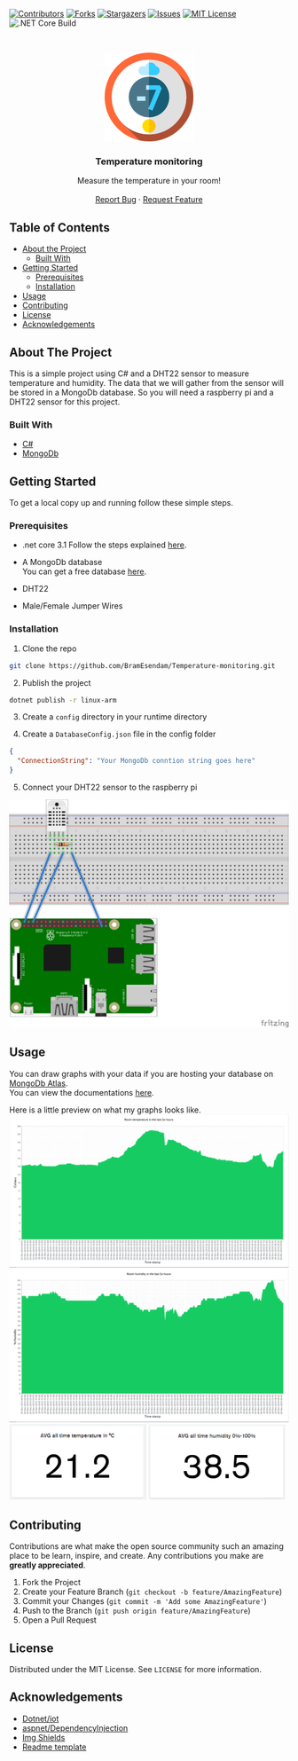 <!--
*** Thanks for checking out this README Template. If you have a suggestion that would
*** make this better, please fork the repo and create a pull request or simply open
*** an issue with the tag "enhancement".
*** Thanks again! Now go create something AMAZING! :D
***
***
***
*** To avoid retyping too much info. Do a search and replace for the following:
*** github_username, repo, twitter_handle, email
-->





<!-- PROJECT SHIELDS -->
<!--
*** I'm using markdown "reference style" links for readability.
*** Reference links are enclosed in brackets [ ] instead of parentheses ( ).
*** See the bottom of this document for the declaration of the reference variables
*** for contributors-url, forks-url, etc. This is an optional, concise syntax you may use.
*** https://www.markdownguide.org/basic-syntax/#reference-style-links
-->
[![Contributors][contributors-shield]][contributors-url]
[![Forks][forks-shield]][forks-url]
[![Stargazers][stars-shield]][stars-url]
[![Issues][issues-shield]][issues-url]
[![MIT License][license-shield]][license-url]
![.NET Core Build](https://github.com/BramEsendam/Temperature-monitoring/workflows/.NET%20Core%20Build/badge.svg)


<!-- PROJECT LOGO -->
<br />
<p align="center">
  <a href="https://github.com/BramEsendam/Temperature-monitoring">
    <img src="img/logo.png" alt="Logo" width="160" height="160">
  </a>

  <h3 align="center">Temperature monitoring</h3>

  <p align="center">
    Measure the temperature in your room!
    <br />
    <br />
    <a href="https://github.com/BramEsendam/Temperature-monitoring/issues">Report Bug</a>
    ·
    <a href="https://github.com/BramEsendam/Temperature-monitoring/issues">Request Feature</a>
  </p>
</p>



<!-- TABLE OF CONTENTS -->
## Table of Contents

* [About the Project](#about-the-project)
  * [Built With](#built-with)
* [Getting Started](#getting-started)
  * [Prerequisites](#prerequisites)
  * [Installation](#installation)
* [Usage](#usage)
* [Contributing](#contributing)
* [License](#license)
* [Acknowledgements](#acknowledgements)



<!-- ABOUT THE PROJECT -->
## About The Project

This is a simple project using C# and a DHT22 sensor to measure temperature and humidity.
The data that we will gather from the sensor will be stored in a MongoDb database.
So you will need a raspberry pi and a DHT22 sensor for this project.


### Built With

* [C#](https://docs.microsoft.com/en-us/dotnet/csharp/)
* [MongoDb](https://www.mongodb.com/)


<!-- GETTING STARTED -->
## Getting Started

To get a local copy up and running follow these simple steps.

### Prerequisites

* .net core 3.1
Follow the steps explained [here](https://dotnet.microsoft.com/download/dotnet-core/3.0).
  
* A MongoDb database  
You can get a free database [here](https://www.mongodb.com/download-center).
  
* DHT22

* Male/Female Jumper Wires

### Installation
 
1. Clone the repo
```sh
git clone https://github.com/BramEsendam/Temperature-monitoring.git
```
2. Publish the project
```sh
dotnet publish -r linux-arm
```  
3. Create a `config` directory in your runtime directory

4. Create a `DatabaseConfig.json` file in the config folder
```json
{
  "ConnectionString": "Your MongoDb conntion string goes here"
}
```
5. Connect your DHT22 sensor to the raspberry pi
<img src="img/dhtxx.png" alt="wiring" width="550">


<!-- USAGE EXAMPLES -->
## Usage

You can draw graphs with your data if you are hosting your database on [MongoDb Atlas](https://www.mongodb.com/cloud/atlas).  
You can view the documentations [here](https://docs.atlas.mongodb.com/).   

Here is a little preview on what my graphs looks like.
<img src="img/tempGraph.png" alt="wiring">
<img src="img/humidityGraph.png" alt="wiring">
<img src="img/avgTemp.png" alt="wiring" width="49%">
<img src="img/avgHumidity.png" alt="wiring" width="49%">

<!-- CONTRIBUTING -->
## Contributing

Contributions are what make the open source community such an amazing place to be learn, inspire, and create. Any contributions you make are **greatly appreciated**.

1. Fork the Project
2. Create your Feature Branch (`git checkout -b feature/AmazingFeature`)
3. Commit your Changes (`git commit -m 'Add some AmazingFeature'`)
4. Push to the Branch (`git push origin feature/AmazingFeature`)
5. Open a Pull Request



<!-- LICENSE -->
## License

Distributed under the MIT License. See `LICENSE` for more information.


<!-- ACKNOWLEDGEMENTS -->
## Acknowledgements

* [Dotnet/iot](https://github.com/dotnet/iot)
* [aspnet/DependencyInjection](https://github.com/aspnet/DependencyInjection)
* [Img Shields](https://shields.io)
* [Readme template](https://github.com/othneildrew/Best-README-Template)





<!-- MARKDOWN LINKS & IMAGES -->
<!-- https://www.markdownguide.org/basic-syntax/#reference-style-links -->
[contributors-shield]: https://img.shields.io/github/contributors/BramEsendam/Temperature-monitoring.svg?style=flat-square
[contributors-url]: https://github.com/BramEsendam/Temperature-monitoring/graphs/contributors
[forks-shield]: https://img.shields.io/github/forks/BramEsendam/Temperature-monitoring.svg?style=flat-square
[forks-url]: https://github.com/BramEsendam/Temperature-monitoring/network/members
[stars-shield]: https://img.shields.io/github/stars/BramEsendam/Temperature-monitoring.svg?style=flat-square
[stars-url]: https://github.com/BramEsendam/Temperature-monitoring/stargazers
[issues-shield]: https://img.shields.io/github/issues/BramEsendam/Temperature-monitoring.svg?style=flat-square
[issues-url]: https://github.com/BramEsendam/Temperature-monitoring/issues
[license-shield]: https://img.shields.io/github/license/BramEsendam/Temperature-monitoring.svg?style=flat-square
[license-url]: https://github.com/BramEsendam/Temperature-monitoring/blob/master/LICENSE
[product-screenshot]: images/screenshot.png
